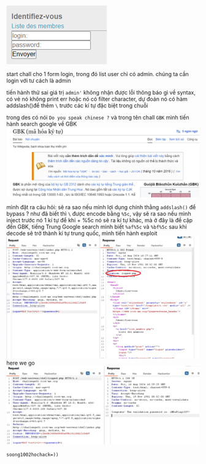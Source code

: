 ![image](../image/5.1.png)

start chall cho 1 form login, trong đó list user chỉ có admin. chúng ta cần login với tư cách là admin

tiến hành thử sai giá trị `admin'` không nhận được lỗi thông báo gì về syntax, có vẻ nó không print err hoặc nó có filter character, dự đoán nó có hàm addslash()để thêm `\` trước các kí tự đặc biệt trong chuỗi


trong des có nói `Do you speak chinese ?` và trong tên chall `GBK` mình tiến hành search google về GBK
![image](../image/5.2.png)

mình đặt ra câu hỏi: sẽ ra sao nếu mình lợi dụng chính thằng `addslash()` để bypass ?
như đã biết thì `\` được encode bằng `%5c`, vậy sẽ ra sao nếu mình inject trước nó 1 kí tự để khi + %5c nó sẽ ra kí tự khác, mà ở đây là đề cập đến GBK, tiếng Trung 
Google search mình biết `%af%5c` và `%bf%5c` sau khi decode sẽ trở thành kí tự trung quốc, mình tiến hành exploit
![image](../image/5.3.png)
here we go
![image](../image/5.4.png)

`soong1002hochack=))`












